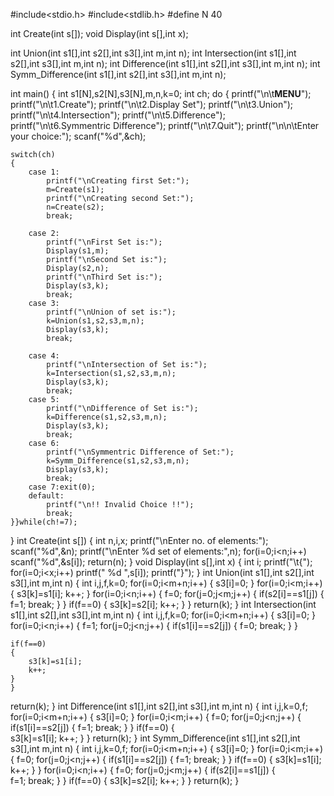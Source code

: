 
#include<stdio.h>
#include<stdlib.h>
#define N 40

int Create(int s[]);
void Display(int s[],int x);

int Union(int s1[],int s2[],int s3[],int m,int n);
int Intersection(int s1[],int s2[],int s3[],int m,int n);
int Difference(int s1[],int s2[],int s3[],int m,int n);
int Symm_Difference(int s1[],int s2[],int s3[],int m,int n);

int main()
{
	int s1[N],s2[N],s3[N],m,n,k=0;
	int ch;
	do
	{
		printf("\n\t********MENU********");
		printf("\n\t1.Create");
		printf("\n\t2.Display Set");
		printf("\n\t3.Union");
		printf("\n\t4.Intersection");
		printf("\n\t5.Difference");
		printf("\n\t6.Symmentric Difference");
		printf("\n\t7.Quit");
		printf("\n\n\tEnter your choice:");
		scanf("%d",&ch);
	
	switch(ch)
	{
		case 1:
			printf("\nCreating first Set:");
			m=Create(s1);
			printf("\nCreating second Set:");
			n=Create(s2);
			break;

		case 2:
			printf("\nFirst Set is:");
			Display(s1,m);
			printf("\nSecond Set is:");
			Display(s2,n);
			printf("\nThird Set is:");
			Display(s3,k);
			break;
		case 3:
			printf("\nUnion of set is:");
			k=Union(s1,s2,s3,m,n);
			Display(s3,k);
			break;
			
		case 4:
			printf("\nIntersection of Set is:");
			k=Intersection(s1,s2,s3,m,n);
			Display(s3,k);
			break;
		case 5:
			printf("\nDifference of Set is:");
			k=Difference(s1,s2,s3,m,n);
			Display(s3,k);
			break;
		case 6:
			printf("\nSymmentric Difference of Set:");
			k=Symm_Difference(s1,s2,s3,m,n);
			Display(s3,k);
			break;
		case 7:exit(0);
		default:
			printf("\n!! Invalid Choice !!");
			break;
	}}while(ch!=7);
}
int Create(int s[])
{
	int n,i,x;
	printf("\nEnter no. of elements:");
	scanf("%d",&n);
	printf("\nEnter %d set of elements:",n);
	for(i=0;i<n;i++)
	scanf("%d",&s[i]);
	return(n);
}
void Display(int s[],int x)
{
	int i;
	printf("\t{");
	for(i=0;i<x;i++)
	printf(" %d ",s[i]);
	printf("}");
}
int Union(int s1[],int s2[],int s3[],int m,int n)
{
	int i,j,f,k=0;
	for(i=0;i<m+n;i++)
	{
		s3[i]=0;
	}
	for(i=0;i<m;i++)
	{
		s3[k]=s1[i];
		k++;
	}
	for(i=0;i<n;i++)
	{
	f=0;
		for(j=0;j<m;j++)
		{
			if(s2[i]==s1[j])
			{
				f=1;
				break;
			}
		}
		if(f==0)
		{
			s3[k]=s2[i];
			k++;
		}
	}
	return(k);
}
int Intersection(int s1[],int s2[],int s3[],int m,int n)
{
	int i,j,f,k=0;
	for(i=0;i<m+n;i++)
	{
		s3[i]=0;
	}
	for(i=0;i<n;i++)
	{
		f=1;
		for(j=0;j<n;j++)
		{
			if(s1[i]==s2[j])
			{
				f=0;
				break;
			}
		}

	if(f==0)
	{
		s3[k]=s1[i];
		k++;
	}
	}
return(k);
}
int Difference(int s1[],int s2[],int s3[],int m,int n)
{
	int i,j,k=0,f;
	for(i=0;i<m+n;i++)
	{
		s3[i]=0;
	}
	for(i=0;i<m;i++)
	{
		f=0;
		for(j=0;j<n;j++)
		{
			if(s1[i]==s2[j])
			{
				f=1;
				break;
			}
		}
		if(f==0)
		{	
			s3[k]=s1[i];
			k++;
		}
	}
return(k);
}
int Symm_Difference(int s1[],int s2[],int s3[],int m,int n)
{
	int i,j,k=0,f;
	for(i=0;i<m+n;i++)
	{
		s3[i]=0;
	}
	for(i=0;i<m;i++)
	{
		f=0;
		for(j=0;j<n;j++)
		{
			if(s1[i]==s2[j])
			{
				f=1;
				break;
			}
		}
		if(f==0)
		{
			s3[k]=s1[i];
			k++;
		}
	}
	for(i=0;i<n;i++)
	{
		f=0;
		for(j=0;j<m;j++)
		{
			if(s2[i]==s1[j])
			{	
				f=1;
				break;
			}
		}
		if(f==0)
		{
			s3[k]=s2[i];
			k++;
		}
	}
return(k);
}
